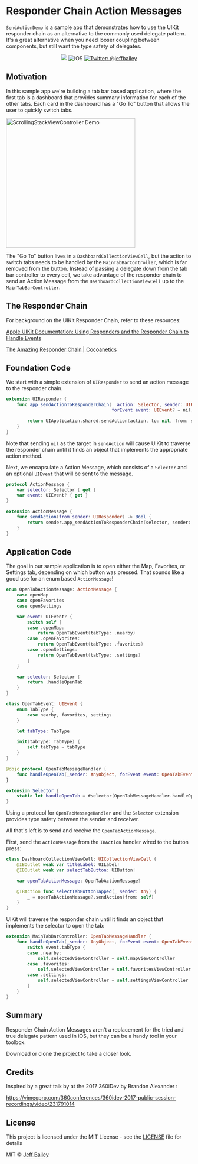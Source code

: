 # Responder Chain Action Messages

```SendActionDemo``` is a sample app that demonstrates how to use the UIKit responder chain as an alternative to the commonly used delegate pattern. It's a great alternative when you need looser coupling between components, but still want the type safety of delegates.
<p align="center">
    <img src="https://img.shields.io/badge/Swift-4.2-orange.svg" />
     <img src="https://img.shields.io/badge/platforms-iOS-brightgreen.svg?style=flat" alt="iOS" />
    <a href="https://twitter.com/johnsundell">
        <img src="https://img.shields.io/badge/twitter-@jeffbailey-blue.svg?style=flat" alt="Twitter: @jeffbailey" />
    </a>
</p>

## Motivation
In this sample app we're building a tab bar based application, where the first tab is a dashboard that provides summary information for each of the other tabs. Each card in the dashboard has a "Go To" button that allows the user to quickly switch tabs.

<p><img src="Images/demo.gif?raw=true" alt="ScrollingStackViewController Demo" width="350"/></p>

The "Go To" button lives in a ```DashboardCollectionViewCell```, but the action to switch tabs needs to be handled by the ```MainTabBarController```, which is far removed from the button. Instead of passing a delegate down from the tab bar controller to every cell, we take advantage of the responder chain to send an Action Message from the ```DashboardCollectionViewCell``` up to the ```MainTabBarController```.

## The Responder Chain
For background on the UIKit Responder Chain, refer to these resources:

[Apple UIKit Documentation: Using Responders and the Responder Chain to Handle Events](https://developer.apple.com/documentation/uikit/touches_presses_and_gestures/using_responders_and_the_responder_chain_to_handle_events)

[The Amazing Responder Chain | Cocoanetics](https://www.cocoanetics.com/2012/09/the-amazing-responder-chain/)

## Foundation Code

We start with a simple extension of ```UIResponder``` to send an action message to the responder chain.

```swift
extension UIResponder {
    func app_sendActionToResponderChain(_ action: Selector, sender: UIResponder,
                                        forEvent event: UIEvent? = nil) -> Bool {

        return UIApplication.shared.sendAction(action, to: nil, from: sender, for: event)
    }
}
```

Note that sending ```nil``` as the target in ```sendAction``` will cause UIKit to traverse the responder chain until it finds an object that implements the appropriate action method.

Next, we encapsulate a Action Message, which consists of a ```Selector``` and an optional ```UIEvent``` that will be sent to the message.

```swift
protocol ActionMessage {
    var selector: Selector { get }
    var event: UIEvent? { get }
}

extension ActionMessage {
    func sendAction(from sender: UIResponder) -> Bool {
        return sender.app_sendActionToResponderChain(selector, sender: sender, forEvent: event)
    }
}
```

## Application Code
The goal in our sample application is to open either the Map, Favorites, or Settings tab, depending on which button was pressed. That sounds like a good use for an enum based ```ActionMessage```!

```swift
enum OpenTabActionMessage: ActionMessage {
    case openMap
    case openFavorites
    case openSettings

    var event: UIEvent? {
        switch self {
        case .openMap:
            return OpenTabEvent(tabType: .nearby)
        case .openFavorites:
            return OpenTabEvent(tabType: .favorites)
        case .openSettings:
            return OpenTabEvent(tabType: .settings)
        }
    }

    var selector: Selector {
        return .handleOpenTab
    }
}

class OpenTabEvent: UIEvent {
    enum TabType {
        case nearby, favorites, settings
    }

    let tabType: TabType

    init(tabType: TabType) {
        self.tabType = tabType
    }
}

@objc protocol OpenTabMessageHandler {
    func handleOpenTab(_sender: AnyObject, forEvent event: OpenTabEvent)
}

extension Selector {
    static let handleOpenTab = #selector(OpenTabMessageHandler.handleOpenTab(_sender:forEvent:))
}
```

Using a protocol for ```OpenTabMessageHandler``` and the ```Selector``` extension provides type safety between the sender and receiver.

All that's left is to send and receive the ```OpenTabActionMessage```.

First, send the ```ActionMessage``` from the ```IBAction``` handler wired to the button press:

```swift
class DashboardCollectionViewCell: UICollectionViewCell {
    @IBOutlet weak var titleLabel: UILabel!
    @IBOutlet weak var selectTabButton: UIButton!

    var openTabActionMessage: OpenTabActionMessage?

    @IBAction func selectTabButtonTapped(_ sender: Any) {
        _ = openTabActionMessage?.sendAction(from: self)
    }
}
```

UIKit will traverse the responder chain until it finds an object that implements the selector to open the tab:

```swift
extension MainTabBarController: OpenTabMessageHandler {
    func handleOpenTab(_sender: AnyObject, forEvent event: OpenTabEvent) {
        switch event.tabType {
        case .nearby:
            self.selectedViewController = self.mapViewController
        case .favorites:
            self.selectedViewController = self.favoritesViewController
        case .settings:
            self.selectedViewController = self.settingsViewController
        }
    }
}
```

## Summary

Responder Chain Action Messages aren't a replacement for the tried and true delegate pattern used in iOS, but they can be a handy tool in your toolbox.

Download or clone the project to take a closer look.

## Credits
Inspired by a great talk by at the 2017 360iDev by Brandon Alexander :

https://vimeopro.com/360conferences/360idev-2017-public-session-recordings/video/231791014

## License
This project is licensed under the MIT License - see the [LICENSE](LICENSE) file for details

MIT © [Jeff Bailey]()
